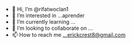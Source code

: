 - 👋 Hi, I’m @rifatwoclan1
- 👀 I’m interested in ...aprender 
- 🌱 I’m currently learning ...
- 💞️ I’m looking to collaborate on ...
- 📫 How to reach me ...erickcrest8@gmail.com

<!---
rifatwoclan1/rifatwoclan1 is a ✨ special ✨ repository because its `README.md` (this file) appears on your GitHub profile.
You can click the Preview link to take a look at your changes.
--->

